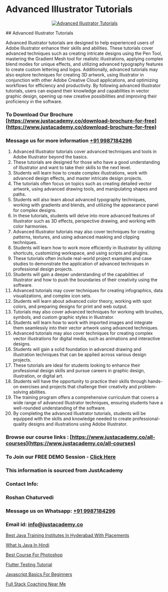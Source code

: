 # Advanced Illustrator Tutorials

<p align="center">
  <a href="https://justacademy.co/course-detail/illustrator-training">
    <img src="https://justacademy.co/storage2/course_image/1676637548_course_image.webp" alt="Advanced Illustrator Tutorials">
  </a>
</p>
## Advanced Illustrator Tutorials

Advanced Illustrator tutorials are designed to help experienced users of Adobe Illustrator enhance their skills and abilities. These tutorials cover advanced techniques such as creating intricate designs using the Pen Tool, mastering the Gradient Mesh tool for realistic illustrations, applying complex blend modes for unique effects, and utilizing advanced typography features to create custom lettering and logos. Additionally, advanced tutorials may also explore techniques for creating 3D artwork, using Illustrator in conjunction with other Adobe Creative Cloud applications, and optimizing workflows for efficiency and productivity. By following advanced Illustrator tutorials, users can expand their knowledge and capabilities in vector graphic design, opening up new creative possibilities and improving their proficiency in the software.
### To Download Our Brochure [https://www.justacademy.co/download-brochure-for-free](https://www.justacademy.co/download-brochure-for-free)
### Message us for more information [+91 9987184296](https://api.whatsapp.com/send?phone=919987184296)
1) Advanced Illustrator tutorials cover advanced techniques and tools in Adobe Illustrator beyond the basics.
2) These tutorials are designed for those who have a good understanding of Illustrator and want to take their skills to the next level.
3) Students will learn how to create complex illustrations, work with advanced design effects, and master intricate design projects.
4) The tutorials often focus on topics such as creating detailed vector artwork, using advanced drawing tools, and manipulating shapes and paths.
5) Students will also learn about advanced typography techniques, working with gradients and blends, and utilizing the appearance panel for complex designs.
6) In these tutorials, students will delve into more advanced features of Illustrator such as 3D effects, perspective drawing, and working with color harmonies.
7) Advanced Illustrator tutorials may also cover techniques for creating patterns, textures, and using advanced masking and clipping techniques.
8) Students will learn how to work more efficiently in Illustrator by utilizing shortcuts, customizing workspace, and using scripts and plugins.
9) These tutorials often include real-world project examples and case studies to demonstrate the application of advanced techniques in professional design projects.
10) Students will gain a deeper understanding of the capabilities of Illustrator and how to push the boundaries of their creativity using the software.
11) Advanced tutorials may cover techniques for creating infographics, data visualizations, and complex icon sets.
12) Students will learn about advanced color theory, working with spot colors, and preparing designs for print and web output.
13) Tutorials may also cover advanced techniques for working with brushes, symbols, and custom graphic styles in Illustrator.
14) Students will learn how to work with imported images and integrate them seamlessly into their vector artwork using advanced techniques.
15) Advanced tutorials may also cover techniques for creating complex vector illustrations for digital media, such as animations and interactive designs.
16) Students will gain a solid foundation in advanced drawing and illustration techniques that can be applied across various design projects.
17) These tutorials are ideal for students looking to enhance their professional design skills and pursue careers in graphic design, illustration, or digital art.
18) Students will have the opportunity to practice their skills through hands-on exercises and projects that challenge their creativity and problem-solving abilities.
19) The training program offers a comprehensive curriculum that covers a wide range of advanced Illustrator techniques, ensuring students have a well-rounded understanding of the software.
20) By completing the advanced Illustrator tutorials, students will be equipped with the skills and knowledge needed to create professional-quality designs and illustrations using Adobe Illustrator.

### Browse our course links : [https://www.justacademy.co/all-courses](https://www.justacademy.co/all-courses) 
### To Join our FREE DEMO Session - [Click Here](https://www.justacademy.co/register-for-course-demo)


### This information is sourced from JustAcademy
### Contact Info:
### Roshan Chaturvedi
### Message us on Whatsapp: [+91 9987184296](https://api.whatsapp.com/send?phone=919987184296)
### Email id: [info@justacademy.co](mailto:info@justacademy.co)
                
[Best Java Training Institutes In Hyderabad With Placements](https://www.linkedin.com/pulse/best-java-training-institutes-hyderabad-placements-plzyf?trackingId=tbPDHpXuXOFbVUsSArkZNQ%3D%3D&lipi=urn%3Ali%3Apage%3Ad_flagship3_company_admin%3BjwbjXdoOSmefqxJib%2FbqYQ%3D%3D)

[What Is Java In Hindi](https://www.linkedin.com/pulse/what-java-hindi-justacademy-pune-bou8c?trackingId=EeGoLujFY%2BeIsE2oeBxYFA%3D%3D&lipi=urn%3Ali%3Apage%3Ad_flagship3_company_admin%3BGzpHiwsYRr22lJjP82PYtA%3D%3D)

[Best Course For Photoshop](https://medium.com/@ranemanish460/best-course-for-photoshop-18b381cb10b4)

[Flutter Testing Tutorial](https://medium.com/@justacademytraining/flutter-testing-tutorial-55adb437c813)

[Javascript Basics For Beginners](https://justacademyin.github.io/justacademy/javascript-basics-for-beginners)

[Full Stack Coaching Near Me](https://justacademyin.github.io/Articles/Full-Stack-Coaching-Near-Me)

